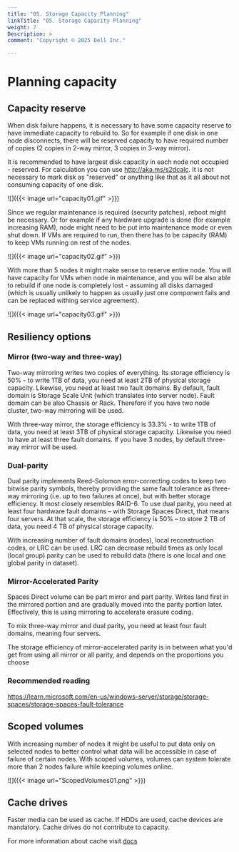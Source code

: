 ```yaml
---
title: "05. Storage Capacity Planning"
linkTitle: "05. Storage Capacity Planning"
weight: 7
Description: >
comment: "Copyright © 2025 Dell Inc."

---
```


# Planning capacity

## Capacity reserve

When disk failure happens, it is necessary to have some capacity reserve to have immediate capacity to rebuild to. So for example if one disk in one node disconnects, there will be reserved capacity to have required number of copies (2 copies in 2-way mirror, 3 copies in 3-way mirror).

It is recommended to have largest disk capacity in each node not occupied - reserved. For calculation you can use <http://aka.ms/s2dcalc>. It is not necessary to mark disk as "reserved" or anything like that as it all about not consuming capacity of one disk.

![]({{< image url="capacity01.gif" >}})

Since we regular maintenance is required (security patches), reboot might be necessary. Or for example if any hardware upgrade is done (for example increasing RAM), node might need to be put into maintenance mode or even shut down. If VMs are required to run, then there has to be capacity (RAM) to keep VMs running on rest of the nodes.

![]({{< image url="capacity02.gif" >}})

With more than 5 nodes it might make sense to reserve entire node. You will have capacity for VMs when node in maintenance, and you will be also able to rebuild if one node is completely lost - assuming all disks damaged (which is usually unlikely to happen as usually just one component fails and can be replaced withing service agreement).

![]({{< image url="capacity03.gif" >}})

## Resiliency options

### Mirror (two-way and three-way)

Two-way mirroring writes two copies of everything. Its storage efficiency is 50% - to write 1TB of data, you need at least 2TB of physical storage capacity. Likewise, you need at least two fault domains. By default, fault domain is Storage Scale Unit (which translates into server node). Fault domain can be also Chassis or Rack. Therefore if you have two node cluster, two-way mirroring will be used.

With three-way mirror, the storage efficiency is 33.3% - to write 1TB of data, you need at least 3TB of physical storage capacity. Likewise you need to have at least three fault domains. If you have 3 nodes, by default three-way mirror will be used.

### Dual-parity

Dual parity implements Reed-Solomon error-correcting codes to keep two bitwise parity symbols, thereby providing the same fault tolerance as three-way mirroring (i.e. up to two failures at once), but with better storage efficiency. It most closely resembles RAID-6.
To use dual parity, you need at least four hardware fault domains – with Storage Spaces Direct, that means four servers. At that scale, the storage efficiency is 50% – to store 2 TB of data, you need 4 TB of physical storage capacity.

With increasing number of fault domains (nodes), local reconstruction codes, or LRC can be used. LRC can decrease rebuild times as only local (local group) parity can be used to rebuild data (there is one local and one global parity in dataset).

### Mirror-Accelerated Parity

Spaces Direct volume can be part mirror and part parity. Writes land first in the mirrored portion and are gradually moved into the parity portion later. Effectively, this is using mirroring to accelerate erasure coding.

To mix three-way mirror and dual parity, you need at least four fault domains, meaning four servers.

The storage efficiency of mirror-accelerated parity is in between what you'd get from using all mirror or all parity, and depends on the proportions you choose

### Recommended reading

<https://learn.microsoft.com/en-us/windows-server/storage/storage-spaces/storage-spaces-fault-tolerance>

## Scoped volumes

With increasing number of nodes it might be useful to put data only on selected nodes to better control what data will be accessible in case of failure of certain nodes. With scoped volumes, volumes can system tolerate more than 2 nodes failure while keeping volumes online.

![]({{< image url="ScopedVolumes01.png" >}})

## Cache drives

Faster media can be used as cache. If HDDs are used, cache devices are mandatory. Cache drives do not contribute to capacity.

For more information about cache visit [docs](https://learn.microsoft.com/en-us/windows-server/storage/storage-spaces/understand-the-cache)
